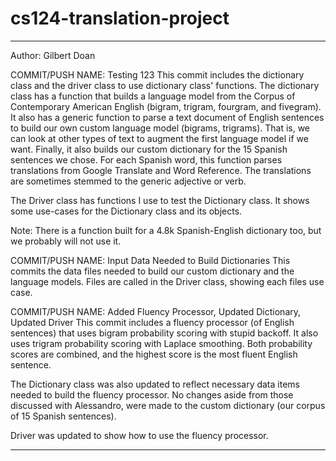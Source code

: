# cs124-translation-project

____
Author: Gilbert Doan

COMMIT/PUSH NAME: Testing 123
This commit includes the dictionary class and the driver class to use dictionary class' functions. The dictionary class has a function that builds a language model from the Corpus of Contemporary American English (bigram, trigram, fourgram, and fivegram). It also has a generic function to parse a text document of English sentences to build our own custom language model (bigrams, trigrams). That is, we can look at other types of text to augment the first language model if we want. Finally, it also builds our custom dictionary for the 15 Spanish sentences we chose. For each Spanish word, this function parses translations from Google Translate and Word Reference. The translations are sometimes stemmed to the generic adjective or verb.

The Driver class has functions I use to test the Dictionary class. It shows some use-cases for the Dictionary class and its objects.

Note: There is a function built for a 4.8k Spanish-English dictionary too, but we probably will not use it.


COMMIT/PUSH NAME: Input Data Needed to Build Dictionaries
This commits the data files needed to build our custom dictionary and the language models. Files are called in the Driver class, showing each files use case.


COMMIT/PUSH NAME: Added Fluency Processor, Updated Dictionary, Updated Driver
This commit includes a fluency processor (of English sentences) that uses bigram probability scoring with stupid backoff. It also uses trigram probability scoring with Laplace smoothing. Both probability scores are combined, and the highest score is the most fluent English sentence.

The Dictionary class was also updated to reflect necessary data items needed to build the fluency processor. No changes aside from those discussed with Alessandro, were made to the custom dictionary (our corpus of 15 Spanish sentences).

Driver was updated to show how to use the fluency processor.
___